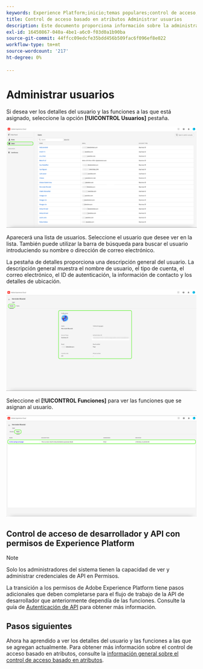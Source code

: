 ```yaml
---
keywords: Experience Platform;inicio;temas populares;control de acceso;control de acceso basado en atributos;ABAC
title: Control de acceso basado en atributos Administrar usuarios
description: Este documento proporciona información sobre la administración de usuarios y grupos de usuarios a través de la interfaz de permisos en Adobe Experience Cloud
exl-id: 16450867-040a-4be1-a6c0-f03d0a1b90ba
source-git-commit: 44ffcc09edcfe35bdd456b509fac6f096ef8e022
workflow-type: tm+mt
source-wordcount: '217'
ht-degree: 0%

---
```


# Administrar usuarios

Si desea ver los detalles del usuario y las funciones a las que está asignado, seleccione la opción **[!UICONTROL Usuarios]** pestaña.

![flac-users-tab](../../images/flac-ui/flac-users-tab.png)

Aparecerá una lista de usuarios. Seleccione el usuario que desee ver en la lista. También puede utilizar la barra de búsqueda para buscar el usuario introduciendo su nombre o dirección de correo electrónico.

La pestaña de detalles proporciona una descripción general del usuario. La descripción general muestra el nombre de usuario, el tipo de cuenta, el correo electrónico, el ID de autenticación, la información de contacto y los detalles de ubicación.

![flac-users-details](../../images/flac-ui/flac-users-details.png)

Seleccione el **[!UICONTROL Funciones]** para ver las funciones que se asignan al usuario.

![flac-users-roles](../../images/flac-ui/flac-users-roles.png)

## Control de acceso de desarrollador y API con permisos de Experience Platform

>[!NOTE]
>
>Solo los administradores del sistema tienen la capacidad de ver y administrar credenciales de API en Permisos.

La transición a los permisos de Adobe Experience Platform tiene pasos adicionales que deben completarse para el flujo de trabajo de la API de desarrollador que anteriormente dependía de las funciones. Consulte la guía de [Autenticación de API](../../../landing/api-authentication.md) para obtener más información.

## Pasos siguientes

Ahora ha aprendido a ver los detalles del usuario y las funciones a las que se agregan actualmente. Para obtener más información sobre el control de acceso basado en atributos, consulte la [información general sobre el control de acceso basado en atributos](../overview.md).
